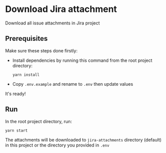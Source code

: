 # Download Jira attachment

Download all issue attachments in Jira project

## Prerequisites

Make sure these steps done firstly:

- Install dependencies by running this command from the root project directory:

  ```
  yarn install
  ```

- Copy `.env.example` and rename to `.env` then update values

It's ready!

## Run

In the root project directory, run:

```
yarn start
```

The attachments will be downloaded to `jira-attachments` directory (default) in this project or the directory you provided in `.env`
